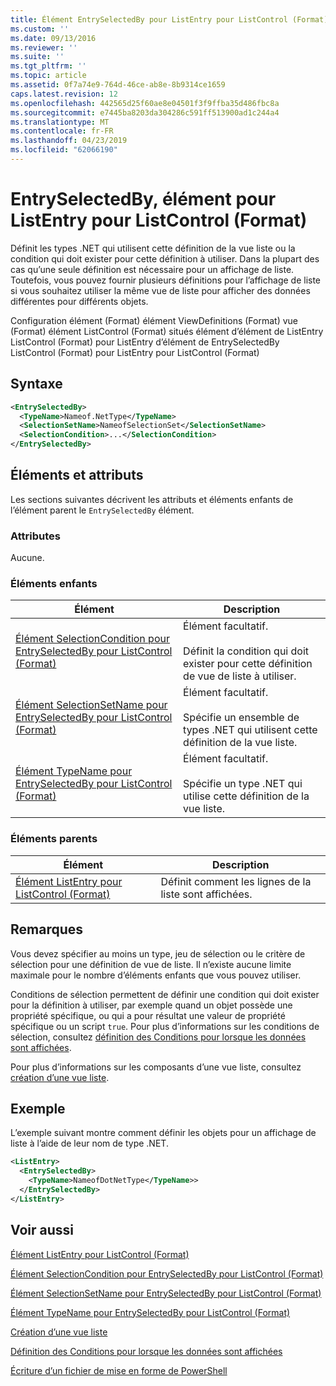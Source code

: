 ```yaml
---
title: Élément EntrySelectedBy pour ListEntry pour ListControl (Format) | Microsoft Docs
ms.custom: ''
ms.date: 09/13/2016
ms.reviewer: ''
ms.suite: ''
ms.tgt_pltfrm: ''
ms.topic: article
ms.assetid: 0f7a74e9-764d-46ce-ab8e-8b9314ce1659
caps.latest.revision: 12
ms.openlocfilehash: 442565d25f60ae8e04501f3f9ffba35d486fbc8a
ms.sourcegitcommit: e7445ba8203da304286c591ff513900ad1c244a4
ms.translationtype: MT
ms.contentlocale: fr-FR
ms.lasthandoff: 04/23/2019
ms.locfileid: "62066190"
---
```

# <a name="entryselectedby-element-for-listentry-for-listcontrol-format"></a>EntrySelectedBy, élément pour ListEntry pour ListControl (Format)

Définit les types .NET qui utilisent cette définition de la vue liste ou la condition qui doit exister pour cette définition à utiliser. Dans la plupart des cas qu’une seule définition est nécessaire pour un affichage de liste. Toutefois, vous pouvez fournir plusieurs définitions pour l’affichage de liste si vous souhaitez utiliser la même vue de liste pour afficher des données différentes pour différents objets.

Configuration élément (Format) élément ViewDefinitions (Format) vue (Format) élément ListControl (Format) situés élément d’élément de ListEntry ListControl (Format) pour ListEntry d’élément de EntrySelectedBy ListControl (Format) pour ListEntry pour ListControl (Format)

## <a name="syntax"></a>Syntaxe

```xml
<EntrySelectedBy>
  <TypeName>Nameof.NetType</TypeName>
  <SelectionSetName>NameofSelectionSet</SelectionSetName>
  <SelectionCondition>...</SelectionCondition>
</EntrySelectedBy>
```

## <a name="attributes-and-elements"></a>Éléments et attributs

Les sections suivantes décrivent les attributs et éléments enfants de l’élément parent le `EntrySelectedBy` élément.

### <a name="attributes"></a>Attributes

Aucune.

### <a name="child-elements"></a>Éléments enfants

|Élément|Description|
|-------------|-----------------|
|[Élément SelectionCondition pour EntrySelectedBy pour ListControl (Format)](./selectioncondition-element-for-entryselectedby-for-listcontrol-format.md)|Élément facultatif.<br /><br /> Définit la condition qui doit exister pour cette définition de vue de liste à utiliser.|
|[Élément SelectionSetName pour EntrySelectedBy pour ListControl (Format)](./selectionsetname-element-for-entryselectedby-for-listcontrol-format.md)|Élément facultatif.<br /><br /> Spécifie un ensemble de types .NET qui utilisent cette définition de la vue liste.|
|[Élément TypeName pour EntrySelectedBy pour ListControl (Format)](./typename-element-for-entryselectedby-for-listcontrol-format.md)|Élément facultatif.<br /><br /> Spécifie un type .NET qui utilise cette définition de la vue liste.|

### <a name="parent-elements"></a>Éléments parents

|Élément|Description|
|-------------|-----------------|
|[Élément ListEntry pour ListControl (Format)](./listentry-element-for-listcontrol-format.md)|Définit comment les lignes de la liste sont affichées.|

## <a name="remarks"></a>Remarques

Vous devez spécifier au moins un type, jeu de sélection ou le critère de sélection pour une définition de vue de liste. Il n’existe aucune limite maximale pour le nombre d’éléments enfants que vous pouvez utiliser.

Conditions de sélection permettent de définir une condition qui doit exister pour la définition à utiliser, par exemple quand un objet possède une propriété spécifique, ou qui a pour résultat une valeur de propriété spécifique ou un script `true`. Pour plus d’informations sur les conditions de sélection, consultez [définition des Conditions pour lorsque les données sont affichées](./defining-conditions-for-displaying-data.md).

Pour plus d’informations sur les composants d’une vue liste, consultez [création d’une vue liste](./creating-a-list-view.md).

## <a name="example"></a>Exemple

L’exemple suivant montre comment définir les objets pour un affichage de liste à l’aide de leur nom de type .NET.

```xml
<ListEntry>
  <EntrySelectedBy>
    <TypeName>NameofDotNetType</TypeName>>
  </EntrySelectedBy>
</ListEntry>
```

## <a name="see-also"></a>Voir aussi

[Élément ListEntry pour ListControl (Format)](./listentry-element-for-listcontrol-format.md)

[Élément SelectionCondition pour EntrySelectedBy pour ListControl (Format)](./selectioncondition-element-for-entryselectedby-for-listcontrol-format.md)

[Élément SelectionSetName pour EntrySelectedBy pour ListControl (Format)](./selectionsetname-element-for-entryselectedby-for-listcontrol-format.md)

[Élément TypeName pour EntrySelectedBy pour ListControl (Format)](./typename-element-for-entryselectedby-for-listcontrol-format.md)

[Création d’une vue liste](./creating-a-list-view.md)

[Définition des Conditions pour lorsque les données sont affichées](./defining-conditions-for-displaying-data.md)

[Écriture d’un fichier de mise en forme de PowerShell](./writing-a-powershell-formatting-file.md)
